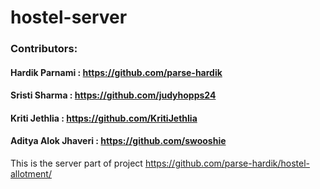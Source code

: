 # hostel-server
### Contributors:
#### Hardik Parnami      : https://github.com/parse-hardik <br />
#### Sristi Sharma       : https://github.com/judyhopps24  <br />
#### Kriti Jethlia       :  https://github.com/KritiJethlia<br />
#### Aditya Alok Jhaveri :  https://github.com/swooshie<br />

This is the server part of project https://github.com/parse-hardik/hostel-allotment/
